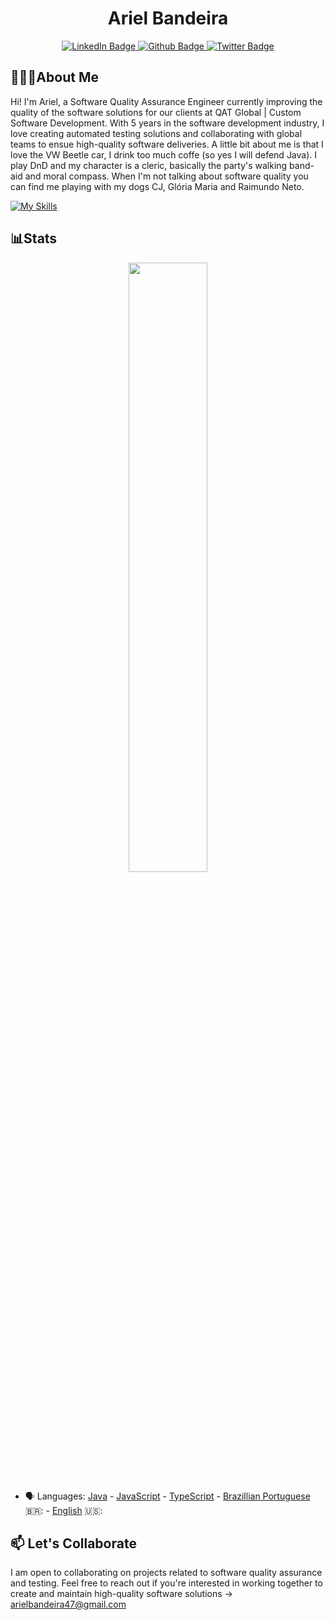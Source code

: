 <h1 align="center">Ariel Bandeira</h2>
<div id="badges" align="center">
  <a href="https://linkedin.com/in/ArielBandeira">
    <img src="https://img.shields.io/badge/LinkedIn-blue?style=for-the-badge&logo=linkedin&logoColor=white" alt="LinkedIn Badge"/>
  </a>
  <a href="https://github.com/ArielBandeira/">
    <img src="https://img.shields.io/badge/Github-gray?style=for-the-badge&logo=github&logoColor=white" alt="Github Badge"/>
  </a>
  <a href="https://x.com/TwainAriel">
    <img src="https://img.shields.io/badge/Twitter-blue?style=for-the-badge&logo=twitter&logoColor=white" alt="Twitter Badge"/>
  </a>
</div>

## 👩🏻‍💻About Me
Hi! I'm Ariel, a Software Quality Assurance Engineer currently improving the quality of the software solutions for our clients at QAT Global | Custom Software Development. With 5 years in the software development industry, I love creating automated testing solutions and collaborating with global teams to ensue high-quality software deliveries. 
A little bit about me is that I love the VW Beetle car, I drink too much coffe (so yes I will defend Java). I play DnD and my character is a cleric, basically the party's walking band-aid and moral compass. When I'm not talking about software quality you can find me playing with my dogs CJ, Glória Maria and Raimundo Neto.

[![My Skills](https://skillicons.dev/icons?i=selenium,java,cypress,js,ts,scala,git,docker,kubernetes,idea,mysql,postman)](https://skillicons.dev)


## 📊Stats
<!-- <p align="center">
  <img height="50%" width="auto" src ="https://github-readme-streak-stats.herokuapp.com?user=ArielBandeira&theme=dark&hide_border=true" alt="GitHub Streak" />
</p> -->
<p align="center">
  <img height="50%" width="auto" src ="https://github-readme-stats.vercel.app/api/top-langs/?username=ArielBandeira&theme=highcontrast&show_icons=true&hide_border=false&layout=compact">
</p>

- 🗣 Languages: [Java](https://en.wikipedia.org/wiki/Java_(programming_language)) - [JavaScript](https://www.javascript.com/) - [TypeScript](https://www.typescriptlang.org/) - [Brazillian Portuguese](https://en.wikipedia.org/wiki/Brazilian_Portuguese) 🇧🇷: - [English](https://en.wikipedia.org/wiki/English_language) 🇺🇸:

## 📫 Let's Collaborate
I am open to collaborating on projects related to software quality assurance and testing. Feel free to reach out if you're interested in working together to create and maintain high-quality software solutions -> arielbandeira47@gmail.com
